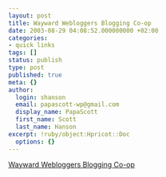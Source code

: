 ```yaml
---
layout: post
title: Wayward Webloggers Blogging Co-op
date: 2003-08-29 04:08:52.000000000 +02:00
categories:
- quick links
tags: []
status: publish
type: post
published: true
meta: {}
author:
  login: shanson
  email: papascott-wp@gmail.com
  display_name: PapaScott
  first_name: Scott
  last_name: Hanson
excerpt: !ruby/object:Hpricot::Doc
  options: {}
---
```

<p><a title="Now open for new members" href="http://coop.burningbird.net/archives/000063.html">Wayward Webloggers Blogging Co-op</a></p>
